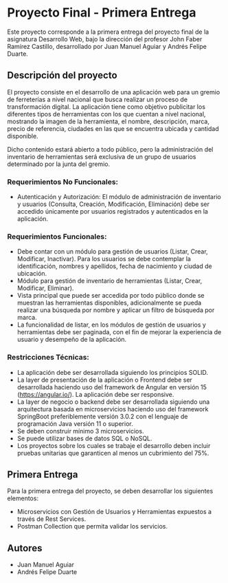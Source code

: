 # Proyecto Final - Primera Entrega

Este proyecto corresponde a la primera entrega del proyecto final de la asignatura Desarrollo Web, bajo la dirección del profesor John Faber Ramírez Castillo, desarrollado por Juan Manuel Aguiar y Andrés Felipe Duarte.

## Descripción del proyecto

El proyecto consiste en el desarrollo de una aplicación web para un gremio de ferreterías a nivel nacional que busca realizar un proceso de transformación digital. La aplicación tiene como objetivo publicitar los diferentes tipos de herramientas con los que cuentan a nivel nacional, mostrando la imagen de la herramienta, el nombre, descripción, marca, precio de referencia, ciudades en las que se encuentra ubicada y cantidad disponible.

Dicho contenido estará abierto a todo público, pero la administración del inventario de herramientas será exclusiva de un grupo de usuarios determinado por la junta del gremio.

### Requerimientos No Funcionales:

- Autenticación y Autorización: El módulo de administración de inventario y usuarios (Consulta, Creación, Modificación, Eliminación) debe ser accedido únicamente por usuarios registrados y autenticados en la aplicación.

### Requerimientos Funcionales:

- Debe contar con un módulo para gestión de usuarios (Listar, Crear, Modificar, Inactivar). Para los usuarios se debe contemplar la identificación, nombres y apellidos, fecha de nacimiento y ciudad de ubicación.
- Módulo para gestión de inventario de herramientas (Listar, Crear, Modificar, Eliminar).
- Vista principal que puede ser accedida por todo público donde se muestran las herramientas disponibles, adicionalmente se pueda realizar una búsqueda por nombre y aplicar un filtro de búsqueda por marca.
- La funcionalidad de listar, en los módulos de gestión de usuarios y herramientas debe ser paginada, con el fin de mejorar la experiencia de usuario y desempeño de la aplicación.

### Restricciones Técnicas:

- La aplicación debe ser desarrollada siguiendo los principios SOLID.
- La layer de presentación de la aplicación o Frontend debe ser desarrollada haciendo uso del framework de Angular en versión 15 (https://angular.io/). La aplicación debe ser responsive.
- La layer de negocio o backend debe ser desarrollada siguiendo una arquitectura basada en microservicios haciendo uso del framework SpringBoot preferiblemente versión 3.0.2 con el lenguaje de programación Java versión 11 o superior.
- Se deben construir mínimo 3 microservicios.
- Se puede utilizar bases de datos SQL o NoSQL.
- Los proyectos sobre los cuales se trabaje el desarrollo deben incluir pruebas unitarias que garanticen al menos un cubrimiento del 75%.

## Primera Entrega

Para la primera entrega del proyecto, se deben desarrollar los siguientes elementos:

- Microservicios con Gestión de Usuarios y Herramientas expuestos a través de Rest Services.
- Postman Collection que permita validar los servicios.

## Autores

- Juan Manuel Aguiar
- Andrés Felipe Duarte
